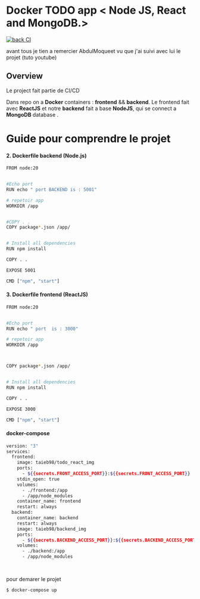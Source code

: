 # Docker TODO app < Node JS, React and MongoDB.>
[![back CI](https://github.com/taiebrafik1998/todolist_ci_cd/actions/workflows/back.yml/badge.svg?branch=main)](https://github.com/taiebrafik1998/todolist_ci_cd/actions/workflows/back.yml)

 avant tous je tien a remercier AbdulMoqueet vu que j'ai suivi avec lui le projet (tuto youtube)

 ## Overview

Le project fait partie de  CI/CD 

Dans repo on a **Docker** containers : **frontend** && **backend**. Le frontend fait avec **ReactJS** et  notre  **backend** fait a base  **NodeJS**, qui se connect  a **MongoDB** database .

# Guide pour comprendre le projet



#### 2. Dockerfile backend (Node.js) 



```bash
FROM node:20


#Echo port
RUN echo " port BACKEND is : 5001"

# repetoir app
WORKDIR /app


#COPY . .
COPY package*.json /app/


# Install all dependencies
RUN npm install

COPY . .

EXPOSE 5001

CMD ["npm", "start"]
```
#### 3. Dockerfile frontend (ReactJS) 



```bash
FROM node:20


#Echo port
RUN echo " port  is : 3000"

# repetoir app
WORKDIR /app



COPY package*.json /app/


# Install all dependencies
RUN npm install

COPY . .

EXPOSE 3000

CMD ["npm", "start"]

```

#### docker-compose
```bash
version: "3"
services:
  frontend:
    image: taieb98/todo_react_img
    ports:
      - ${{secrets.FRONT_ACCESS_PORT}}:${{secrets.FRONT_ACCESS_PORT}}
    stdin_open: true
    volumes:
      - ./frontend:/app
      - /app/node_modules
    container_name: frontend
    restart: always
  backend:
    container_name: backend
    restart: always
    image: taieb98/backend_img
    ports:
      - ${{secrets.BACKEND_ACCESS_PORT}}:${{secrets.BACKEND_ACCESS_PORT}}
    volumes:
      - ./backend:/app
      - /app/node_modules
    
 

```

pour demarer le projet 

```bash
$ docker-compose up
```